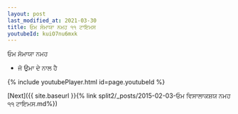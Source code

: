 ```yaml
---
layout: post
last_modified_at: 2021-03-30
title: ਓਮ ਸੋਮਾਯਾ ਨਮਹ ੧੧ ਟਾਇਮਸ
youtubeId: kuiO7nu6mxk
---
```

 
 
 ਓਮ ਸੋਮਾਯਾ ਨਮਹ  
 
 -  ਜੋ ਉਮਾ ਦੇ ਨਾਲ ਹੈ 
 
  
 
  
 
 
 
 
 
 


{% include youtubePlayer.html id=page.youtubeId %}
 
[Next]({{ site.baseurl }}{% link  split2/_posts/2015-02-03-ਓਮ ਵਿਸਾਲਾਕਸ਼ਯ ਨਮਹ ੧੧ ਟਾਇਮਸ.md%})
 
